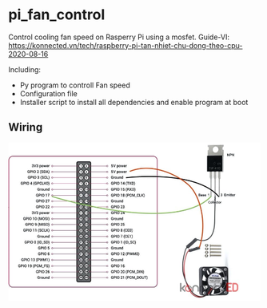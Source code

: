 # pi_fan_control
Control cooling fan speed on Rasperry Pi using a mosfet.
Guide-VI: https://konnected.vn/tech/raspberry-pi-tan-nhiet-chu-dong-theo-cpu-2020-08-16

Including:
+ Py program to controll Fan speed
+ Configuration file
+ Installer script to install all dependencies and enable program at boot

## Wiring

![panel card screenshot](https://github.com/wolverinevn/pi_fan_control/blob/master/konnected_vn_Pi-Fan-Control-8-16-2020.jpg?raw=true "Wriring Diagram")